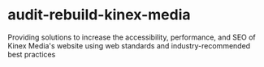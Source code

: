 # audit-rebuild-kinex-media
Providing solutions to increase the accessibility, performance, and SEO of Kinex Media's website using web standards and industry-recommended best practices
